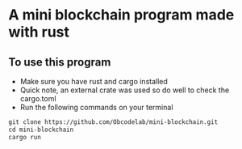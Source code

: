 # A mini blockchain program made with rust

## To use this program

- Make sure you have rust and cargo installed
- Quick note, an external crate was used so do well to check the cargo.toml
- Run the following commands on your terminal

```md
git clone https://github.com/Obcodelab/mini-blockchain.git
cd mini-blockchain
cargo run
```

